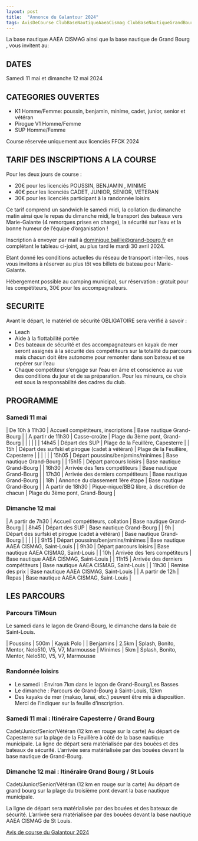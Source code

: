 ```yaml
---
layout: post
title:  "Annonce du Galantour 2024"
tags: AvisDeCourse ClubBaseNautiqueAaeaCismag ClubBaseNautiqueGrandBourg CompetGalantour2024 VilleCapesterreMG VilleGrandBourgMG
---
```


La base nautique AAEA CISMAG ainsi que la base nautique de Grand Bourg , vous invitent au:

## DATES

Samedi 11 mai et dimanche 12 mai 2024

## CATEGORIES OUVERTES

* K1 Homme/Femme: poussin, benjamin, minime, cadet, junior, senior et vétéran
* Pirogue V1 Homme/Femme
* SUP Homme/Femme

Course réservée uniquement aux licenciés FFCK 2024

## TARIF DES INSCRIPTIONS A LA COURSE

Pour les deux jours de course :
* 20€ pour les licenciés POUSSIN, BENJAMIN , MINIME
* 40€ pour les licenciés CADET, JUNIOR, SENIOR, VETERAN
* 30€ pour les licenciés participant à la randonnée loisirs

Ce tarif comprend un sandwich le samedi midi, la collation du dimanche matin ainsi que le repas du dimanche midi, le transport
des bateaux vers Marie-Galante (4 remorques prises en charge), la sécurité sur l’eau et la bonne humeur de l’équipe
d’organisation !

Inscription à envoyer par mail à dominique.baillie@grand-bourg.fr
en complétant le tableau ci-joint, au plus tard le mardi 30 avril 2024.

Etant donné les conditions actuelles du réseau de transport inter-îles, nous vous invitons à réserver au plus tôt vos billets de
bateau pour Marie-Galante.

Hébergement possible au camping municipal, sur réservation : gratuit pour les compétiteurs, 30€ pour les
accompagnateurs.

## SECURITE

Avant le départ, le matériel de sécurité OBLIGATOIRE sera vérifié à savoir :
* Leach
* Aide à la flottabilité portée
* Des bateaux de sécurité et des accompagnateurs en kayak de mer seront assignés à la sécurité des compétiteurs
sur la totalité du parcours mais chacun doit être autonome pour remonter dans son bateau et se repérer sur l’eau
* Chaque compétiteur s’engage sur l’eau en âme et conscience au vue des conditions du jour et de sa préparation.
Pour les mineurs, ce choix est sous la responsabilité des cadres du club.

## PROGRAMME

### Samedi 11 mai 

| De 10h à 11h30 | Accueil compétiteurs, inscriptions | Base nautique Grand-Bourg |
| A partir de 11h30 | Casse-croûte | Plage du 3ème pont, Grand-Bourg |
| | | |
| 14h45 | Départ des SUP | Plage de la Feuillère, Capesterre |
| 15h | Départ des surfski et pirogue (cadet à vétéran) | Plage de la Feuillère, Capesterre |
| | | |
| 15h05 | Départ poussins/benjamins/minimes | Base nautique Grand-Bourg |
| 15h15 | Départ parcours loisirs | Base nautique Grand-Bourg |
| 16h30 | Arrivée des 1ers compétiteurs | Base nautique Grand-Bourg |
| 17h30 | Arrivée des derniers compétiteurs | Base nautique Grand-Bourg |
| 18h | Annonce du classement 1ère étape | Base nautique Grand-Bourg |
| A partir de 18h30 | Pique-nique/BBQ libre, à discrétion de chacun | Plage du 3ème pont, Grand-Bourg |

### Dimanche 12 mai

| A partir de 7h30 | Accueil compétiteurs, collation | Base nautique Grand-Bourg |
| 8h45 | Départ des SUP | Base nautique Grand-Bourg |
| 9h | Départ des surfski et pirogue (cadet à vétéran) | Base nautique Grand-Bourg |
| | | |
| 9h15 | Départ poussins/benjamins/minimes | Base nautique AAEA CISMAG, Saint-Louis |
| 9h30 | Départ parcours loisirs | Base nautique AAEA CISMAG, Saint-Louis |
| 10h | Arrivée des 1ers compétiteurs | Base nautique AAEA CISMAG, Saint-Louis | 
| 11h15 | Arrivée des derniers compétiteurs | Base nautique AAEA CISMAG, Saint-Louis |
| 11h30 | Remise des prix | Base nautique AAEA CISMAG, Saint-Louis |
| A partir de 12h | Repas | Base nautique AAEA CISMAG, Saint-Louis |

## LES PARCOURS

### Parcours TiMoun 

Le samedi dans le lagon de Grand-Bourg, le dimanche dans la baie de Saint-Louis.

| Poussins | 500m | Kayak Polo | 
| Benjamins | 2.5km | Splash, Bonito, Mentor, Nelo510, V5, V7, Marmousse
| Minimes | 5km | Splash, Bonito, Mentor, Nelo510, V5, V7, Marmousse

### Randonnée loisirs

* Le samedi : Environ 7km dans le lagon de Grand-Bourg/Les Basses
* Le dimanche : Parcours de Grand-Bourg à Saint-Louis, 12km
* Des kayaks de mer (makao, lanaï, etc.) peuvent être mis à disposition. Merci de l’indiquer sur la feuille d’inscription.

### Samedi 11 mai : Itinéraire Capesterre / Grand Bourg

Cadet/Junior/Senior/Vétéran (12 km en rouge sur la carte) Au départ de Capesterre sur la plage de la Feuillère à côté de la base nautique municipale. La ligne de départ sera matérialisée par des bouées et
des bateaux de sécurité. L’arrivée sera matérialisée par des bouées devant la base nautique de Grand-Bourg.

### Dimanche 12 mai : Itinéraire Grand Bourg / St Louis

Cadet/Junior/Senior/Vétéran (12 km en rouge sur la carte) Au départ de grand bourg sur la plage du troisième pont devant la base nautique municipale. 

La ligne de départ sera matérialisée par des bouées et
des bateaux de sécurité. L’arrivée sera matérialisée par des bouées devant la base nautique AAEA CISMAG
de St Louis.

[Avis de course du Galantour 2024](/assets/BaseNautiqueAaeaCismagEtBaseNautiqueGrandBourg/2024-galantour-avis.pdf)